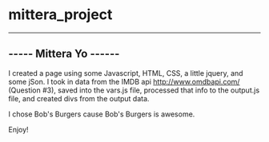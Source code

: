 # mittera_project

-----------------------
----- Mittera Yo ------
-----------------------

I created a page using some Javascript, HTML, CSS, a little jquery, and some jSon. I took in data from the IMDB api http://www.omdbapi.com/ (Question #3), saved into the vars.js file, processed that info to the output.js file, and created divs from the output data.

I chose Bob's Burgers cause Bob's Burgers is awesome.

Enjoy!

